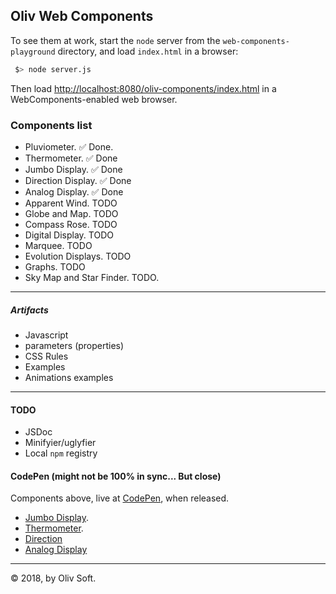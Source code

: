 ## Oliv Web Components

To see them at work, start the `node` server from the `web-components-playground` directory, and load `index.html` in a browser:

```bash
 $> node server.js
```
Then load [http://localhost:8080/oliv-components/index.html](http://localhost:8080/oliv-components/index.html) in a WebComponents-enabled web browser.

### Components list
- Pluviometer. &#9989; Done.
- Thermometer. &#9989; Done
- Jumbo Display. &#9989; Done
- Direction Display. &#9989; Done
- Analog Display. &#9989; Done
- Apparent Wind. TODO
- Globe and Map. TODO
- Compass Rose. TODO
- Digital Display. TODO
- Marquee. TODO
- Evolution Displays. TODO
- Graphs. TODO
- Sky Map and Star Finder. TODO.

---

##### Artifacts
- Javascript
- parameters (properties)
- CSS Rules
- Examples
- Animations examples

---

#### TODO
- JSDoc
- Minifyier/uglyfier
- Local `npm` registry

#### CodePen (might not be 100% in sync... But close)
Components above, live at [CodePen](http://codepen.io/OlivierLD/), when released.

- [Jumbo Display](https://codepen.io/OlivierLD/pen/VQyVjy).
- [Thermometer](https://codepen.io/OlivierLD/pen/KQQEEp).
- [Direction](https://codepen.io/OlivierLD/pen/bLjwdj)
- [Analog Display](https://codepen.io/OlivierLD/pen/QQBYEw)

---
&copy; 2018, by Oliv Soft.

